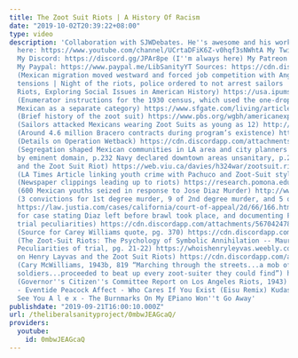 ```yaml
---
title: The Zoot Suit Riots | A History Of Racism
date: "2019-10-02T20:39:22+08:00"
type: video
description: 'Collaboration with SJWDebates. He''s awesome and his work can be viewed
  here: https://www.youtube.com/channel/UCrtaDFiK6Z-v0hqf3sNWhtA My Twitter: https://twitter.com/LiberalSanityYT
  My Discord: https://discord.gg/JPAr8pe (I''m always here) My Patreon: https://www.patreon.com/TheLiberalSanityProject
  My Paypal: https://www.paypal.me/LibSanityYT Sources: https://cdn.discordapp.com/attachments/567042478671134730/615557840731504673/The_Zoot_Suit_Riots-Exploring_Social_Issues_in_American_History.pdf
  (Mexican migration moved westward and forced job competition with Anglos, inflaming
  tensions | Night of the riots, police ordered to not arrest sailors | Zoot Suit
  Riots, Exploring Social Issues in American History) https://usa.ipums.org/usa/voliii/inst1930.shtml
  (Enumerator instructions for the 1930 census, which used the one-drop rule and denoted
  Mexican as a separate category) https://www.sfgate.com/living/article/Zooting-up-Brighten-prom-night-with-flash-dash-2598703.php
  (Brief history of the zoot suit) https://www.pbs.org/wgbh/americanexperience/films/zoot/
  (Sailors attacked Mexicans wearing Zoot Suits as young as 12) http://braceroarchive.org/about
  (Around 4.6 million Bracero contracts during program’s existence) https://www.history.com/news/operation-wetback-eisenhower-1954-deportation
  (Details on Operation Wetback) https://cdn.discordapp.com/attachments/567042478671134730/615561583287992351/LA_Geopolitics_and_the_Zoot_Suit_Riot_1943.pdf
  (Segregation shaped Mexican communities in LA area and city planners enforced this
  by eminent domain, p.232 Navy declared downtown areas unsanitary, p.230 | LA Geopolitics
  and the Zoot Suit Riot) https://web.viu.ca/davies/h324war/zootsuit.riots.media.1943.htm
  (LA Times Article linking youth crime with Pachuco and Zoot-Suit stylings) https://www.newspapers.com/topics/world-war2/zoot-suit-riots/
  (Newspaper clippings leading up to riots) https://research.pomona.edu/zootsuit/en/trial/
  (600 Mexican youths seized in response to Jose Diaz Murder) http://www.lalawlibrary.org/pdfs/grants/Sleepy_Lagoon_Murder.pdf
  (3 convictions for 1st degree murder, 9 of 2nd degree murder, and 5 of assault)
  https://law.justia.com/cases/california/court-of-appeal/2d/66/166.html (Appeal document
  for case stating Diaz left before brawl took place, and documenting Fricke’s numerous
  trial peculiarities) https://cdn.discordapp.com/attachments/567042478671134730/615559908305272856/The_LA_Zoot_Suit_Riots_Revisited-Mexican_and_Latin_American_Perspectives.pdf
  (Source for Carey Williams quote, pg. 370) https://cdn.discordapp.com/attachments/616287592257945610/618010576559538205/unknown.png
  (The Zoot-Suit Riots: The Psychology of Symbolic Annihilation -- Mauricio Mazon.
  Peculiarities of trial, pg. 21-22) https://whoishenryleyvas.weebly.com/ (Brief rundown
  on Henry Layvas and the Zoot Suit Riots) https://cdn.discordapp.com/attachments/616287592257945610/617891785305227265/unknown.png
  (Cary McWilliams, 1943b, 819 “Marching through the streets...a mob of a thousand
  soldiers...proceeded to beat up every zoot-suiter they could find”) http://www.digitalhistory.uh.edu/disp_textbook.cfm?smtID=3&psid=606
  (Governor''s Citizen''s Committee Report on Los Angeles Riots, 1943) Music: Kudasai
  - Eventide Peacock Affect - Who Cares If You Exist (Eisu Remix) Kudasai - When I
  See You A l e x - The Burnmarks On My EPiano Won''t Go Away'
publishdate: "2019-09-21T16:00:10.000Z"
url: /theliberalsanityproject/0mbwJEAGcaQ/
providers:
  youtube:
    id: 0mbwJEAGcaQ
---
```

